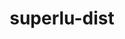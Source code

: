 ---
title: "superlu-dist"
layout: cache
categories: [package, develop-2024-02-11]
meta: {"versions": ["7.2.0", "8.2.1"], "compilers": ["cce@=15.0.1", "gcc@=10.3.0", "gcc@=11.4.0", "gcc@=7.3.1", "gcc@=9.4.0", "oneapi@=2024.0.0"], "oss": ["amzn2", "rhel8", "sle_hpc15", "ubuntu20.04", "ubuntu22.04"], "platforms": ["linux"], "targets": ["aarch64", "neoverse_n1", "neoverse_v1", "neoverse_v2", "ppc64le", "x86_64_v3", "x86_64_v4", "zen4"], "stacks": ["e4s", "e4s-cray-rhel", "e4s-cray-sles", "e4s-neoverse-v2", "e4s-neoverse_v1", "e4s-oneapi", "e4s-power", "e4s-rocm-external", "radiuss-aws", "radiuss-aws-aarch64", "root"], "num_specs": 24, "num_specs_by_stack": {"radiuss-aws-aarch64": 2, "root": 24, "radiuss-aws": 1, "e4s-cray-rhel": 2, "e4s-neoverse_v1": 4, "e4s-cray-sles": 1, "e4s-power": 2, "e4s": 5, "e4s-rocm-external": 3, "e4s-neoverse-v2": 4, "e4s-oneapi": 1}}
spec_details: [{"hash": "2h52y5dub2sxm4yw6u2nwj4m7lsdynfk", "compiler": "gcc@=7.3.1", "versions": ["8.2.1"], "os": "amzn2", "platform": "linux", "target": "aarch64", "variants": ["build_system=cmake", "build_type=Release", "~cuda", "generator=make", "~int64", "~ipo", "~openmp", "+parmetis", "~rocm", "+shared"], "stacks": ["radiuss-aws-aarch64", "root"], "size": "-", "tarball": "https://binaries.spack.io/releases/develop-2024-02-11/build_cache/linux-amzn2-aarch64/gcc-7.3.1/superlu-dist-8.2.1/linux-amzn2-aarch64-gcc-7.3.1-superlu-dist-8.2.1-2h52y5dub2sxm4yw6u2nwj4m7lsdynfk.spack"}, {"hash": "5hdgvgyc4omuopn6jgor2n4oiowuw5oc", "compiler": "gcc@=7.3.1", "versions": ["8.2.1"], "os": "amzn2", "platform": "linux", "target": "neoverse_n1", "variants": ["build_system=cmake", "build_type=Release", "~cuda", "generator=make", "~int64", "~ipo", "~openmp", "+parmetis", "~rocm", "+shared"], "stacks": ["radiuss-aws-aarch64", "root"], "size": "-", "tarball": "https://binaries.spack.io/releases/develop-2024-02-11/build_cache/linux-amzn2-neoverse_n1/gcc-7.3.1/superlu-dist-8.2.1/linux-amzn2-neoverse_n1-gcc-7.3.1-superlu-dist-8.2.1-5hdgvgyc4omuopn6jgor2n4oiowuw5oc.spack"}, {"hash": "wcfindhanxrzkqth6rcaa5xun6o4pczt", "compiler": "gcc@=7.3.1", "versions": ["8.2.1"], "os": "amzn2", "platform": "linux", "target": "x86_64_v3", "variants": ["build_system=cmake", "build_type=Release", "~cuda", "generator=make", "~int64", "~ipo", "~openmp", "+parmetis", "~rocm", "+shared"], "stacks": ["radiuss-aws", "root"], "size": "-", "tarball": "https://binaries.spack.io/releases/develop-2024-02-11/build_cache/linux-amzn2-x86_64_v3/gcc-7.3.1/superlu-dist-8.2.1/linux-amzn2-x86_64_v3-gcc-7.3.1-superlu-dist-8.2.1-wcfindhanxrzkqth6rcaa5xun6o4pczt.spack"}, {"hash": "n45f54zghoupbynjvdebxfemidemqhcp", "compiler": "cce@=15.0.1", "versions": ["8.2.1"], "os": "rhel8", "platform": "linux", "target": "zen4", "variants": ["build_system=cmake", "build_type=Release", "~cuda", "generator=make", "~int64", "~ipo", "~openmp", "+parmetis", "~rocm", "+shared"], "stacks": ["e4s-cray-rhel", "root"], "size": "-", "tarball": "https://binaries.spack.io/releases/develop-2024-02-11/build_cache/linux-rhel8-zen4/cce-15.0.1/superlu-dist-8.2.1/linux-rhel8-zen4-cce-15.0.1-superlu-dist-8.2.1-n45f54zghoupbynjvdebxfemidemqhcp.spack"}, {"hash": "x2bu3ckaihmvrdquhxn374rsprylamke", "compiler": "cce@=15.0.1", "versions": ["7.2.0"], "os": "rhel8", "platform": "linux", "target": "zen4", "variants": ["build_system=cmake", "build_type=Release", "~cuda", "generator=make", "~int64", "~ipo", "~openmp", "+parmetis", "patches=8da9e21", "~rocm", "+shared"], "stacks": ["e4s-cray-rhel", "root"], "size": "-", "tarball": "https://binaries.spack.io/releases/develop-2024-02-11/build_cache/linux-rhel8-zen4/cce-15.0.1/superlu-dist-7.2.0/linux-rhel8-zen4-cce-15.0.1-superlu-dist-7.2.0-x2bu3ckaihmvrdquhxn374rsprylamke.spack"}, {"hash": "ggglgscojz7fswggp5dqlmtzumgansln", "compiler": "gcc@=11.4.0", "versions": ["8.2.1"], "os": "ubuntu20.04", "platform": "linux", "target": "neoverse_v1", "variants": ["build_system=cmake", "build_type=Release", "~cuda", "generator=make", "~int64", "~ipo", "~openmp", "+parmetis", "~rocm", "+shared"], "stacks": ["e4s-neoverse_v1", "root"], "size": "-", "tarball": "https://binaries.spack.io/releases/develop-2024-02-11/build_cache/linux-ubuntu20.04-neoverse_v1/gcc-11.4.0/superlu-dist-8.2.1/linux-ubuntu20.04-neoverse_v1-gcc-11.4.0-superlu-dist-8.2.1-ggglgscojz7fswggp5dqlmtzumgansln.spack"}, {"hash": "cbmolmrqmmr5hqoersbhg3a4zjqecxtl", "compiler": "gcc@=10.3.0", "versions": ["8.2.1"], "os": "sle_hpc15", "platform": "linux", "target": "x86_64_v4", "variants": ["build_system=cmake", "build_type=Release", "~cuda", "generator=make", "~int64", "~ipo", "~openmp", "+parmetis", "~rocm", "+shared"], "stacks": ["e4s-cray-sles", "root"], "size": "-", "tarball": "https://binaries.spack.io/releases/develop-2024-02-11/build_cache/linux-sle_hpc15-x86_64_v4/gcc-10.3.0/superlu-dist-8.2.1/linux-sle_hpc15-x86_64_v4-gcc-10.3.0-superlu-dist-8.2.1-cbmolmrqmmr5hqoersbhg3a4zjqecxtl.spack"}, {"hash": "5fhojeculutqxooacckkojzl4e5ndyy4", "compiler": "gcc@=11.4.0", "versions": ["8.2.1"], "os": "ubuntu20.04", "platform": "linux", "target": "neoverse_v1", "variants": ["build_system=cmake", "build_type=Release", "+cuda", "cuda_arch=90", "generator=make", "~int64", "~ipo", "~openmp", "+parmetis", "~rocm", "+shared"], "stacks": ["e4s-neoverse_v1", "root"], "size": "-", "tarball": "https://binaries.spack.io/releases/develop-2024-02-11/build_cache/linux-ubuntu20.04-neoverse_v1/gcc-11.4.0/superlu-dist-8.2.1/linux-ubuntu20.04-neoverse_v1-gcc-11.4.0-superlu-dist-8.2.1-5fhojeculutqxooacckkojzl4e5ndyy4.spack"}, {"hash": "lnilcn2h7lrjpb3zzgntg7577uqlq34g", "compiler": "gcc@=11.4.0", "versions": ["8.2.1"], "os": "ubuntu20.04", "platform": "linux", "target": "neoverse_v1", "variants": ["build_system=cmake", "build_type=Release", "+cuda", "cuda_arch=80", "generator=make", "~int64", "~ipo", "~openmp", "+parmetis", "~rocm", "+shared"], "stacks": ["e4s-neoverse_v1", "root"], "size": "-", "tarball": "https://binaries.spack.io/releases/develop-2024-02-11/build_cache/linux-ubuntu20.04-neoverse_v1/gcc-11.4.0/superlu-dist-8.2.1/linux-ubuntu20.04-neoverse_v1-gcc-11.4.0-superlu-dist-8.2.1-lnilcn2h7lrjpb3zzgntg7577uqlq34g.spack"}, {"hash": "jpsblahkjoffqg7xm7jboii647gfzqzk", "compiler": "gcc@=11.4.0", "versions": ["8.2.1"], "os": "ubuntu20.04", "platform": "linux", "target": "neoverse_v1", "variants": ["build_system=cmake", "build_type=Release", "+cuda", "cuda_arch=75", "generator=make", "~int64", "~ipo", "~openmp", "+parmetis", "~rocm", "+shared"], "stacks": ["e4s-neoverse_v1", "root"], "size": "-", "tarball": "https://binaries.spack.io/releases/develop-2024-02-11/build_cache/linux-ubuntu20.04-neoverse_v1/gcc-11.4.0/superlu-dist-8.2.1/linux-ubuntu20.04-neoverse_v1-gcc-11.4.0-superlu-dist-8.2.1-jpsblahkjoffqg7xm7jboii647gfzqzk.spack"}, {"hash": "2nu2szejr2wjwhvenwil5kr4mqhvkbhs", "compiler": "gcc@=9.4.0", "versions": ["8.2.1"], "os": "ubuntu20.04", "platform": "linux", "target": "ppc64le", "variants": ["build_system=cmake", "build_type=Release", "~cuda", "generator=make", "~int64", "~ipo", "~openmp", "+parmetis", "~rocm", "+shared"], "stacks": ["e4s-power", "root"], "size": "-", "tarball": "https://binaries.spack.io/releases/develop-2024-02-11/build_cache/linux-ubuntu20.04-ppc64le/gcc-9.4.0/superlu-dist-8.2.1/linux-ubuntu20.04-ppc64le-gcc-9.4.0-superlu-dist-8.2.1-2nu2szejr2wjwhvenwil5kr4mqhvkbhs.spack"}, {"hash": "rmytpaw7uzxzgw6q7ftq55nf4uktxmua", "compiler": "gcc@=9.4.0", "versions": ["8.2.1"], "os": "ubuntu20.04", "platform": "linux", "target": "ppc64le", "variants": ["build_system=cmake", "build_type=Release", "+cuda", "cuda_arch=70", "generator=make", "~int64", "~ipo", "~openmp", "+parmetis", "~rocm", "+shared"], "stacks": ["e4s-power", "root"], "size": "-", "tarball": "https://binaries.spack.io/releases/develop-2024-02-11/build_cache/linux-ubuntu20.04-ppc64le/gcc-9.4.0/superlu-dist-8.2.1/linux-ubuntu20.04-ppc64le-gcc-9.4.0-superlu-dist-8.2.1-rmytpaw7uzxzgw6q7ftq55nf4uktxmua.spack"}, {"hash": "p34tc7b7edx2b76h6j5vp4fmkxq5s6dh", "compiler": "gcc@=11.4.0", "versions": ["8.2.1"], "os": "ubuntu20.04", "platform": "linux", "target": "x86_64_v3", "variants": ["build_system=cmake", "build_type=Release", "~cuda", "generator=make", "~int64", "~ipo", "~openmp", "+parmetis", "~rocm", "+shared"], "stacks": ["e4s", "e4s-rocm-external", "root"], "size": "-", "tarball": "https://binaries.spack.io/releases/develop-2024-02-11/build_cache/linux-ubuntu20.04-x86_64_v3/gcc-11.4.0/superlu-dist-8.2.1/linux-ubuntu20.04-x86_64_v3-gcc-11.4.0-superlu-dist-8.2.1-p34tc7b7edx2b76h6j5vp4fmkxq5s6dh.spack"}, {"hash": "rndskbp5hhwa4u6mww2ajxhpjd6xrrvv", "compiler": "gcc@=11.4.0", "versions": ["8.2.1"], "os": "ubuntu20.04", "platform": "linux", "target": "x86_64_v3", "variants": ["amdgpu_target=gfx90a", "build_system=cmake", "build_type=Release", "~cuda", "generator=make", "~int64", "~ipo", "~openmp", "+parmetis", "+rocm", "+shared"], "stacks": ["e4s", "root"], "size": "-", "tarball": "https://binaries.spack.io/releases/develop-2024-02-11/build_cache/linux-ubuntu20.04-x86_64_v3/gcc-11.4.0/superlu-dist-8.2.1/linux-ubuntu20.04-x86_64_v3-gcc-11.4.0-superlu-dist-8.2.1-rndskbp5hhwa4u6mww2ajxhpjd6xrrvv.spack"}, {"hash": "ripfanfkw7rcoqfeinlj6sp7kricqnro", "compiler": "gcc@=11.4.0", "versions": ["8.2.1"], "os": "ubuntu20.04", "platform": "linux", "target": "x86_64_v3", "variants": ["build_system=cmake", "build_type=Release", "+cuda", "cuda_arch=80", "generator=make", "~int64", "~ipo", "~openmp", "+parmetis", "~rocm", "+shared"], "stacks": ["e4s", "root"], "size": "-", "tarball": "https://binaries.spack.io/releases/develop-2024-02-11/build_cache/linux-ubuntu20.04-x86_64_v3/gcc-11.4.0/superlu-dist-8.2.1/linux-ubuntu20.04-x86_64_v3-gcc-11.4.0-superlu-dist-8.2.1-ripfanfkw7rcoqfeinlj6sp7kricqnro.spack"}, {"hash": "dtbcf7gc3rfpeyty65id5l54w6hwevyy", "compiler": "gcc@=11.4.0", "versions": ["8.2.1"], "os": "ubuntu20.04", "platform": "linux", "target": "x86_64_v3", "variants": ["amdgpu_target=gfx908", "build_system=cmake", "build_type=Release", "~cuda", "generator=make", "~int64", "~ipo", "~openmp", "+parmetis", "+rocm", "+shared"], "stacks": ["e4s-rocm-external", "root"], "size": "-", "tarball": "https://binaries.spack.io/releases/develop-2024-02-11/build_cache/linux-ubuntu20.04-x86_64_v3/gcc-11.4.0/superlu-dist-8.2.1/linux-ubuntu20.04-x86_64_v3-gcc-11.4.0-superlu-dist-8.2.1-dtbcf7gc3rfpeyty65id5l54w6hwevyy.spack"}, {"hash": "lpgifl7es6qhzokig5kry4lwppa5bsga", "compiler": "gcc@=11.4.0", "versions": ["8.2.1"], "os": "ubuntu20.04", "platform": "linux", "target": "x86_64_v3", "variants": ["build_system=cmake", "build_type=Release", "+cuda", "cuda_arch=90", "generator=make", "~int64", "~ipo", "~openmp", "+parmetis", "~rocm", "+shared"], "stacks": ["e4s", "root"], "size": "-", "tarball": "https://binaries.spack.io/releases/develop-2024-02-11/build_cache/linux-ubuntu20.04-x86_64_v3/gcc-11.4.0/superlu-dist-8.2.1/linux-ubuntu20.04-x86_64_v3-gcc-11.4.0-superlu-dist-8.2.1-lpgifl7es6qhzokig5kry4lwppa5bsga.spack"}, {"hash": "tfry67ywblb3yqzl7igy223j5gujmu2k", "compiler": "gcc@=11.4.0", "versions": ["8.2.1"], "os": "ubuntu20.04", "platform": "linux", "target": "x86_64_v3", "variants": ["amdgpu_target=gfx90a", "build_system=cmake", "build_type=Release", "~cuda", "generator=make", "~int64", "~ipo", "~openmp", "+parmetis", "+rocm", "+shared"], "stacks": ["e4s-rocm-external", "root"], "size": "-", "tarball": "https://binaries.spack.io/releases/develop-2024-02-11/build_cache/linux-ubuntu20.04-x86_64_v3/gcc-11.4.0/superlu-dist-8.2.1/linux-ubuntu20.04-x86_64_v3-gcc-11.4.0-superlu-dist-8.2.1-tfry67ywblb3yqzl7igy223j5gujmu2k.spack"}, {"hash": "tt4haoyoyhmfgn4k3rdczgefaerl5x2m", "compiler": "gcc@=11.4.0", "versions": ["8.2.1"], "os": "ubuntu20.04", "platform": "linux", "target": "x86_64_v3", "variants": ["amdgpu_target=gfx908", "build_system=cmake", "build_type=Release", "~cuda", "generator=make", "~int64", "~ipo", "~openmp", "+parmetis", "+rocm", "+shared"], "stacks": ["e4s", "root"], "size": "-", "tarball": "https://binaries.spack.io/releases/develop-2024-02-11/build_cache/linux-ubuntu20.04-x86_64_v3/gcc-11.4.0/superlu-dist-8.2.1/linux-ubuntu20.04-x86_64_v3-gcc-11.4.0-superlu-dist-8.2.1-tt4haoyoyhmfgn4k3rdczgefaerl5x2m.spack"}, {"hash": "pobnhka474rrshfmgkichinnlwqbgxxr", "compiler": "gcc@=11.4.0", "versions": ["8.2.1"], "os": "ubuntu22.04", "platform": "linux", "target": "neoverse_v2", "variants": ["build_system=cmake", "build_type=Release", "~cuda", "generator=make", "~int64", "~ipo", "~openmp", "+parmetis", "~rocm", "+shared"], "stacks": ["e4s-neoverse-v2", "root"], "size": "-", "tarball": "https://binaries.spack.io/releases/develop-2024-02-11/build_cache/linux-ubuntu22.04-neoverse_v2/gcc-11.4.0/superlu-dist-8.2.1/linux-ubuntu22.04-neoverse_v2-gcc-11.4.0-superlu-dist-8.2.1-pobnhka474rrshfmgkichinnlwqbgxxr.spack"}, {"hash": "g6grpr3rygr4yw65mmr3wo7j2bjdapi3", "compiler": "gcc@=11.4.0", "versions": ["8.2.1"], "os": "ubuntu22.04", "platform": "linux", "target": "neoverse_v2", "variants": ["build_system=cmake", "build_type=Release", "+cuda", "cuda_arch=80", "generator=make", "~int64", "~ipo", "~openmp", "+parmetis", "~rocm", "+shared"], "stacks": ["e4s-neoverse-v2", "root"], "size": "-", "tarball": "https://binaries.spack.io/releases/develop-2024-02-11/build_cache/linux-ubuntu22.04-neoverse_v2/gcc-11.4.0/superlu-dist-8.2.1/linux-ubuntu22.04-neoverse_v2-gcc-11.4.0-superlu-dist-8.2.1-g6grpr3rygr4yw65mmr3wo7j2bjdapi3.spack"}, {"hash": "jglkltuutdkn7sgi3e3cwg2s4dfod5dh", "compiler": "gcc@=11.4.0", "versions": ["8.2.1"], "os": "ubuntu22.04", "platform": "linux", "target": "neoverse_v2", "variants": ["build_system=cmake", "build_type=Release", "+cuda", "cuda_arch=90", "generator=make", "~int64", "~ipo", "~openmp", "+parmetis", "~rocm", "+shared"], "stacks": ["e4s-neoverse-v2", "root"], "size": "-", "tarball": "https://binaries.spack.io/releases/develop-2024-02-11/build_cache/linux-ubuntu22.04-neoverse_v2/gcc-11.4.0/superlu-dist-8.2.1/linux-ubuntu22.04-neoverse_v2-gcc-11.4.0-superlu-dist-8.2.1-jglkltuutdkn7sgi3e3cwg2s4dfod5dh.spack"}, {"hash": "bdglgo4pb7mjwebrpwkhxaiju4xzzu3h", "compiler": "gcc@=11.4.0", "versions": ["8.2.1"], "os": "ubuntu22.04", "platform": "linux", "target": "neoverse_v2", "variants": ["build_system=cmake", "build_type=Release", "+cuda", "cuda_arch=75", "generator=make", "~int64", "~ipo", "~openmp", "+parmetis", "~rocm", "+shared"], "stacks": ["e4s-neoverse-v2", "root"], "size": "-", "tarball": "https://binaries.spack.io/releases/develop-2024-02-11/build_cache/linux-ubuntu22.04-neoverse_v2/gcc-11.4.0/superlu-dist-8.2.1/linux-ubuntu22.04-neoverse_v2-gcc-11.4.0-superlu-dist-8.2.1-bdglgo4pb7mjwebrpwkhxaiju4xzzu3h.spack"}, {"hash": "iladxkncct5sy64q3i3qasbdergesc2g", "compiler": "oneapi@=2024.0.0", "versions": ["8.2.1"], "os": "ubuntu22.04", "platform": "linux", "target": "x86_64_v3", "variants": ["build_system=cmake", "build_type=Release", "~cuda", "generator=make", "~int64", "~ipo", "~openmp", "+parmetis", "~rocm", "+shared"], "stacks": ["root", "e4s-oneapi"], "size": "-", "tarball": "https://binaries.spack.io/releases/develop-2024-02-11/build_cache/linux-ubuntu22.04-x86_64_v3/oneapi-2024.0.0/superlu-dist-8.2.1/linux-ubuntu22.04-x86_64_v3-oneapi-2024.0.0-superlu-dist-8.2.1-iladxkncct5sy64q3i3qasbdergesc2g.spack"}]
---